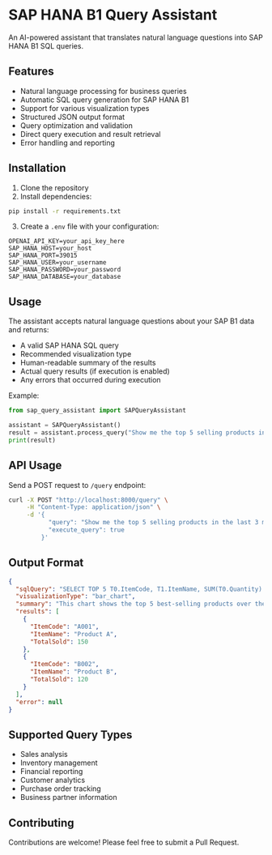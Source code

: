 # SAP HANA B1 Query Assistant

An AI-powered assistant that translates natural language questions into SAP HANA B1 SQL queries.

## Features

- Natural language processing for business queries
- Automatic SQL query generation for SAP HANA B1
- Support for various visualization types
- Structured JSON output format
- Query optimization and validation
- Direct query execution and result retrieval
- Error handling and reporting

## Installation

1. Clone the repository
2. Install dependencies:

```bash
pip install -r requirements.txt
```

3. Create a `.env` file with your configuration:

```
OPENAI_API_KEY=your_api_key_here
SAP_HANA_HOST=your_host
SAP_HANA_PORT=39015
SAP_HANA_USER=your_username
SAP_HANA_PASSWORD=your_password
SAP_HANA_DATABASE=your_database
```

## Usage

The assistant accepts natural language questions about your SAP B1 data and returns:

- A valid SAP HANA SQL query
- Recommended visualization type
- Human-readable summary of the results
- Actual query results (if execution is enabled)
- Any errors that occurred during execution

Example:

```python
from sap_query_assistant import SAPQueryAssistant

assistant = SAPQueryAssistant()
result = assistant.process_query("Show me the top 5 selling products in the last 3 months")
print(result)
```

## API Usage

Send a POST request to `/query` endpoint:

```bash
curl -X POST "http://localhost:8000/query" \
     -H "Content-Type: application/json" \
     -d '{
           "query": "Show me the top 5 selling products in the last 3 months",
           "execute_query": true
         }'
```

## Output Format

```json
{
  "sqlQuery": "SELECT TOP 5 T0.ItemCode, T1.ItemName, SUM(T0.Quantity) AS TotalSold FROM SBODEMOUS.INV1 T0 INNER JOIN SBODEMOUS.OITM T1 ON T0.ItemCode = T1.ItemCode INNER JOIN SBODEMOUS.OINV T2 ON T0.DocEntry = T2.DocEntry WHERE T2.DocDate >= ADD_MONTHS(CURRENT_DATE, -3) GROUP BY T0.ItemCode, T1.ItemName ORDER BY TotalSold DESC",
  "visualizationType": "bar_chart",
  "summary": "This chart shows the top 5 best-selling products over the past 3 months, ranked by total quantity sold.",
  "results": [
    {
      "ItemCode": "A001",
      "ItemName": "Product A",
      "TotalSold": 150
    },
    {
      "ItemCode": "B002",
      "ItemName": "Product B",
      "TotalSold": 120
    }
  ],
  "error": null
}
```

## Supported Query Types

- Sales analysis
- Inventory management
- Financial reporting
- Customer analytics
- Purchase order tracking
- Business partner information

## Contributing

Contributions are welcome! Please feel free to submit a Pull Request.
